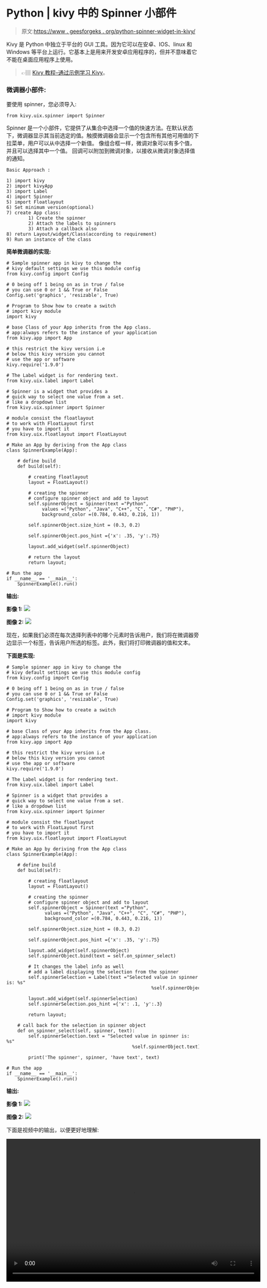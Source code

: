 # Python | kivy 中的 Spinner 小部件

> 原文:[https://www . geesforgeks . org/python-spinner-widget-in-kivy/](https://www.geeksforgeeks.org/python-spinner-widget-in-kivy/)

Kivy 是 Python 中独立于平台的 GUI 工具。因为它可以在安卓、IOS、linux 和 Windows 等平台上运行。它基本上是用来开发安卓应用程序的，但并不意味着它不能在桌面应用程序上使用。

> 👉🏽 [Kivy 教程–通过示例学习 Kivy](https://www.geeksforgeeks.org/kivy-tutorial/)。

### 微调器小部件:

要使用 spinner，您必须导入:

```
from kivy.uix.spinner import Spinner
```

Spinner 是一个小部件，它提供了从集合中选择一个值的快速方法。在默认状态下，微调器显示其当前选定的值。触摸微调器会显示一个包含所有其他可用值的下拉菜单，用户可以从中选择一个新值。
像组合框一样，微调对象可以有多个值，并且可以选择其中一个值。
回调可以附加到微调对象，以接收从微调对象选择值的通知。

```
Basic Approach :

1) import kivy
2) import kivyApp
3) import Label
4) import Spinner
5) import Floatlayout
6) Set minimum version(optional)
7) create App class:
        1) Create the spinner
        2) Attach the labels to spinners
        3) Attach a callback also 
8) return Layout/widget/Class(according to requirement)
9) Run an instance of the class
```

**简单微调器的实现:**

```
# Sample spinner app in kivy to change the
# kivy default settings we use this module config
from kivy.config import Config

# 0 being off 1 being on as in true / false
# you can use 0 or 1 && True or False
Config.set('graphics', 'resizable', True)

# Program to Show how to create a switch
# import kivy module   
import kivy 

# base Class of your App inherits from the App class.   
# app:always refers to the instance of your application  
from kivy.app import App

# this restrict the kivy version i.e 
# below this kivy version you cannot 
# use the app or software 
kivy.require('1.9.0')

# The Label widget is for rendering text. 
from kivy.uix.label import Label

# Spinner is a widget that provides a
# quick way to select one value from a set.
# like a dropdown list
from kivy.uix.spinner import Spinner

# module consist the floatlayout 
# to work with FloatLayout first 
# you have to import it 
from kivy.uix.floatlayout import FloatLayout

# Make an App by deriving from the App class
class SpinnerExample(App):

    # define build 
    def build(self):

        # creating floatlayout
        layout = FloatLayout()

        # creating the spinner
        # configure spinner object and add to layout
        self.spinnerObject = Spinner(text ="Python",
             values =("Python", "Java", "C++", "C", "C#", "PHP"),
             background_color =(0.784, 0.443, 0.216, 1)) 

        self.spinnerObject.size_hint = (0.3, 0.2)

        self.spinnerObject.pos_hint ={'x': .35, 'y':.75}

        layout.add_widget(self.spinnerObject)

        # return the layout
        return layout;

# Run the app
if __name__ == '__main__':
    SpinnerExample().run()      
```

**输出:**

**影像 1:**
![](img/4c785f05e424109302b945fcee71d2bd.png)

**图像 2:**
![](img/b5d1d8af63cda49861d667476bd753d2.png)

现在，如果我们必须在每次选择列表中的哪个元素时告诉用户，我们将在微调器旁边显示一个标签，告诉用户所选的标签。此外，我们将打印微调器的值和文本。

**下面是实现:**

```
# Sample spinner app in kivy to change the
# kivy default settings we use this module config
from kivy.config import Config

# 0 being off 1 being on as in true / false
# you can use 0 or 1 && True or False
Config.set('graphics', 'resizable', True)

# Program to Show how to create a switch
# import kivy module   
import kivy 

# base Class of your App inherits from the App class.   
# app:always refers to the instance of your application  
from kivy.app import App

# this restrict the kivy version i.e 
# below this kivy version you cannot 
# use the app or software 
kivy.require('1.9.0')

# The Label widget is for rendering text. 
from kivy.uix.label import Label

# Spinner is a widget that provides a
# quick way to select one value from a set.
# like a dropdown list
from kivy.uix.spinner import Spinner

# module consist the floatlayout 
# to work with FloatLayout first 
# you have to import it 
from kivy.uix.floatlayout import FloatLayout

# Make an App by deriving from the App class
class SpinnerExample(App):

    # define build 
    def build(self):

        # creating floatlayout
        layout = FloatLayout()

        # creating the spinner
        # configure spinner object and add to layout
        self.spinnerObject = Spinner(text ="Python",
              values =("Python", "Java", "C++", "C", "C#", "PHP"),
              background_color =(0.784, 0.443, 0.216, 1)) 

        self.spinnerObject.size_hint = (0.3, 0.2)

        self.spinnerObject.pos_hint ={'x': .35, 'y':.75}

        layout.add_widget(self.spinnerObject)
        self.spinnerObject.bind(text = self.on_spinner_select)

        # It changes the label info as well
        # add a label displaying the selection from the spinner
        self.spinnerSelection = Label(text ="Selected value in spinner is: %s" 
                                                     %self.spinnerObject.text)

        layout.add_widget(self.spinnerSelection)
        self.spinnerSelection.pos_hint ={'x': .1, 'y':.3}

        return layout;

    # call back for the selection in spinner object
    def on_spinner_select(self, spinner, text):
        self.spinnerSelection.text = "Selected value in spinner is: %s"
                                              %self.spinnerObject.text)

        print('The spinner', spinner, 'have text', text)

# Run the app
if __name__ == '__main__':
    SpinnerExample().run()      
```

**输出:**

**影像 1:**
![](img/42be1faf4107b217c8c2ebffba1dc31a.png)

**图像 2:**
![](img/0942f24854269ebe14a4d69bdeb2d43b.png)

下面是视频中的输出，以便更好地理解:

<video class="wp-video-shortcode" id="video-309927-1" width="665" height="374" preload="metadata" controls=""><source type="video/webm" src="https://media.geeksforgeeks.org/wp-content/uploads/20190530230143/spinner.webm?_=1">[https://media.geeksforgeeks.org/wp-content/uploads/20190530230143/spinner.webm](https://media.geeksforgeeks.org/wp-content/uploads/20190530230143/spinner.webm)</video>